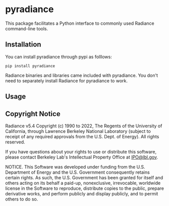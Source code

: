# pyradiance

This package facilitates a Python interface to commonly used Radiance 
command-line tools.

## Installation

You can install pyradiance through pypi as folllows:
```
pip install pyradiance
```
Radiance binaries and libraries came included with pyradiance. You don't need
to separately install Radiance for pyradiance to work.

## Usage


## Copyright Notice

Radiance v5.4 Copyright (c) 1990 to 2022, The Regents of the University of 
California, through Lawrence Berkeley National Laboratory (subject to receipt 
of any required approvals from the U.S. Dept. of Energy).  All rights reserved.

If you have questions about your rights to use or distribute this software,
please contact Berkeley Lab's Intellectual Property Office at
IPO@lbl.gov.

NOTICE.  This Software was developed under funding from the U.S. Department
of Energy and the U.S. Government consequently retains certain rights.  As
such, the U.S. Government has been granted for itself and others acting on
its behalf a paid-up, nonexclusive, irrevocable, worldwide license in the
Software to reproduce, distribute copies to the public, prepare derivative 
works, and perform publicly and display publicly, and to permit others to do so.

